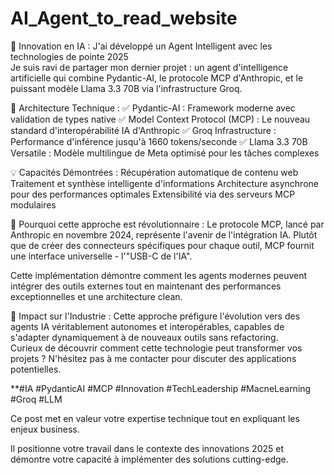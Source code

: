 # AI_Agent_to_read_website
🚀 Innovation en IA : J'ai développé un Agent Intelligent avec les technologies de pointe 2025  
Je suis ravi de partager mon dernier projet : un agent d'intelligence artificielle qui combine Pydantic-AI, le protocole MCP d'Anthropic, et le puissant modèle Llama 3.3 70B via l'infrastructure Groq.  

🔧 Architecture Technique : 
✅ Pydantic-AI : Framework moderne avec validation de types native 
✅ Model Context Protocol (MCP) : Le nouveau standard d'interopérabilité IA d'Anthropic 
✅ Groq Infrastructure : Performance d'inférence jusqu'à 1660 tokens/seconde 
✅ Llama 3.3 70B Versatile : Modèle multilingue de Meta optimisé pour les tâches complexes  

💡 Capacités Démontrées :  Récupération automatique de contenu web  Traitement et synthèse intelligente d'informations  Architecture asynchrone pour des performances optimales  Extensibilité via des serveurs MCP modulaires  

🎯 Pourquoi cette approche est révolutionnaire :  Le protocole MCP, lancé par Anthropic en novembre 2024, représente l'avenir de l'intégration IA. Plutôt que de créer des connecteurs spécifiques pour chaque outil, MCP fournit une interface universelle - l'"USB-C de l'IA".  

Cette implémentation démontre comment les agents modernes peuvent intégrer des outils externes tout en maintenant des performances exceptionnelles et une architecture clean.  

🔮 Impact sur l'Industrie : Cette approche préfigure l'évolution vers des agents IA véritablement autonomes et interopérables, capables de s'adapter dynamiquement à de nouveaux outils sans refactoring.  
Curieux de découvrir comment cette technologie peut transformer vos projets ? N'hésitez pas à me contacter pour discuter des applications potentielles.  

**#IA #PydanticAI #MCP #Innovation #TechLeadership #MacneLearning #Groq #LLM  

Ce post met en valeur votre expertise technique tout en expliquant les enjeux business. 

Il positionne votre travail dans le contexte des innovations 2025 et démontre votre capacité à implémenter des solutions cutting-edge.
